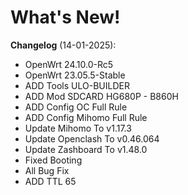 # What's New!
**Changelog** (14-01-2025):
- OpenWrt 24.10.0-Rc5
- OpenWrt 23.05.5-Stable
- ADD Tools ULO-BUILDER
- ADD Mod SDCARD HG680P - B860H
- ADD Config OC Full Rule
- ADD Config Mihomo Full Rule
- Update Mihomo To v1.17.3
- Update Openclash To v0.46.064
- Update Zashboard To v1.48.0
- Fixed Booting
- All Bug Fix
- ADD TTL 65
